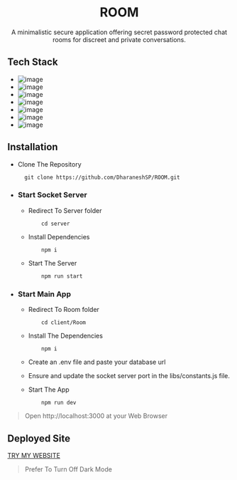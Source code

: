 
<div align="center">
    <h1>
      ROOM
    </h1>
</div>

<div align="center">
  A minimalistic secure application offering secret password protected chat rooms for discreet and private conversations.
</div>

<div></div>

## Tech Stack

- ![image](https://img.shields.io/badge/Next.js-000000.svg?style=for-the-badge&logo=nextdotjs&logoColor=white)
- ![image](https://img.shields.io/badge/Supabase-4169E1.svg?style=for-the-badge&logo=Supabase&logoColor=white)
- ![image](https://img.shields.io/badge/NextAuth-000000.svg?style=for-the-badge&logo=nextdotjs&logoColor=white)
- ![image](https://img.shields.io/badge/Socket.io-C70D2C.svg?style=for-the-badge&logo=socketdotio&logoColor=white)
- ![image](https://img.shields.io/badge/Prisma-2D3748.svg?style=for-the-badge&logo=Prisma&logoColor=white)
- ![image](https://img.shields.io/badge/Tailwind%20CSS-06B6D4.svg?style=for-the-badge&logo=Tailwind-CSS&logoColor=white)
-  ![image](https://img.shields.io/badge/zustand-071D49.svg?style=for-the-badge&logo=React&logoColor=white)
## Installation

- Clone The Repository
  ```
    git clone https://github.com/DharaneshSP/ROOM.git
  ```

- ### Start Socket Server 

    - Redirect To Server folder
      
        ```
            cd server
        ```
    - Install Dependencies
      
        ```
            npm i
        ```
    - Start The Server
      
        ```
            npm run start
        ```
    
- ### Start Main App

    - Redirect To Room folder
    
        ```
            cd client/Room
        ```

    - Install The Dependencies


        ```
            npm i
        ```
    
    - Create an .env file and paste your database url
 
    - Ensure and update the socket server port in the libs/constants.js file.

    - Start The App
      
        ```
            npm run dev
        ```


> Open http://localhost:3000  at your Web Browser

## Deployed Site

[TRY MY WEBSITE](https://room-dharaneshsp.netlify.app/)

> Prefer To Turn Off Dark Mode
